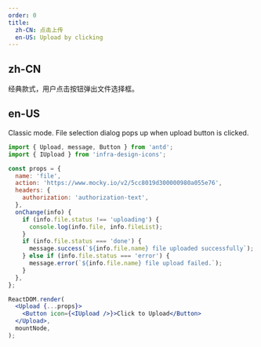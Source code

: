 ```yaml
---
order: 0
title:
  zh-CN: 点击上传
  en-US: Upload by clicking
---
```


## zh-CN

经典款式，用户点击按钮弹出文件选择框。

## en-US

Classic mode. File selection dialog pops up when upload button is clicked.

```jsx
import { Upload, message, Button } from 'antd';
import { IUpload } from 'infra-design-icons';

const props = {
  name: 'file',
  action: 'https://www.mocky.io/v2/5cc8019d300000980a055e76',
  headers: {
    authorization: 'authorization-text',
  },
  onChange(info) {
    if (info.file.status !== 'uploading') {
      console.log(info.file, info.fileList);
    }
    if (info.file.status === 'done') {
      message.success(`${info.file.name} file uploaded successfully`);
    } else if (info.file.status === 'error') {
      message.error(`${info.file.name} file upload failed.`);
    }
  },
};

ReactDOM.render(
  <Upload {...props}>
    <Button icon={<IUpload />}>Click to Upload</Button>
  </Upload>,
  mountNode,
);
```
